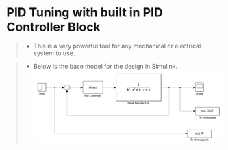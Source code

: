 # PID Tuning with built in PID Controller Block 

> * This is a very powerful tool for any mechanical or electrical system to use. 


> * Below is the base model for the design in Simulink.
 ![Screenshot](Screenshots/PID_MainModel.PNG)
